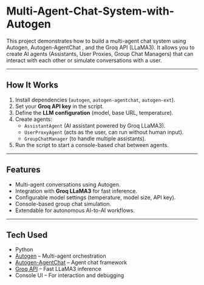 # Multi-Agent-Chat-System-with-Autogen
This project demonstrates how to build a multi-agent chat system using Autogen, Autogen-AgentChat , and the Groq API (LLaMA3). It allows you to create AI agents (Assistants, User Proxies, Group Chat Managers) that can interact with each other or simulate conversations with a user.

---

## How It Works  

1. Install dependencies (`autogen`, `autogen-agentchat`, `autogen-ext`).  
2. Set your **Groq API key** in the script.  
3. Define the **LLM configuration** (model, base URL, temperature).  
4. Create agents:  
   - `AssistantAgent` (AI assistant powered by Groq LLaMA3).  
   - `UserProxyAgent` (acts as the user, can run without human input).  
   - `GroupChatManager` (to handle multiple assistants).  
5. Run the script to start a console-based chat between agents.  

---

## Features  

- Multi-agent conversations using Autogen.  
- Integration with **Groq LLaMA3** for fast inference.  
- Configurable model settings (temperature, model size, API key).  
- Console-based group chat simulation.  
- Extendable for autonomous AI-to-AI workflows.  

---

## Tech Used  

- Python  
- [Autogen](https://microsoft.github.io/autogen/) – Multi-agent orchestration  
- [Autogen-AgentChat](https://pypi.org/project/autogen-agentchat/) – Agent chat framework  
- [Groq API](https://groq.com/) – Fast LLaMA3 inference  
- Console UI – For interaction and debugging  

